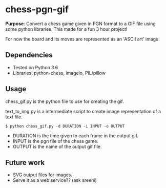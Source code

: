 # chess-pgn-gif

**Purpose**: Convert a chess game given in PGN format to a GIF file using some python libraries. This made for a fun 3 hour project!

For now the board and its moves are represented as an 'ASCII art' image.


## Dependencies 

- Tested on Python 3.6
- Libraries: python-chess, imageio, PIL/pillow


## Usage

chess_gif.py is the python file to use for creating the gif.

text_to_img.py is a intermediate script to create image representation
of a text file.

`$ python chess_gif.py -d DURATION -i INPUT -o OUTPUT`

- DURATION is the time given to each frame in the output gif.
- INPUT is the pgn file of the chess game.
- OUTPUT is the name of the output gif file.


## Future work 

- SVG output files for images. 
- Serve it as a web service?? (ask sreeni)









